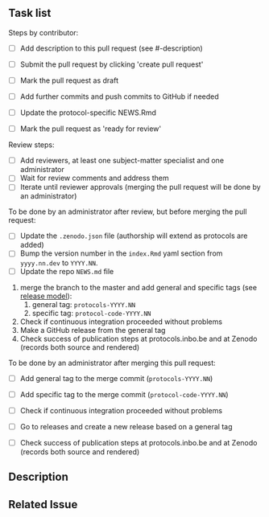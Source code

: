 <!--- indicate the protocol code in the Title above -->

## Task list

<!--see https://docs.github.com/en/github/managing-your-work-on-github/about-task-lists
for an explanation on how to use task lists-->

Steps by contributor:

- [ ] Add description to this pull request (see #-description)
- [ ] Submit the pull request by clicking 'create pull request'
- [ ] Mark the pull request as draft
- [ ] Add further commits and push commits to GitHub if needed
- [ ] Update the protocol-specific NEWS.Rmd
- [ ] Mark the pull request as 'ready for review'


Review steps:

- [ ] Add reviewers, at least one subject-matter specialist and one administrator
- [ ] Wait for review comments and address them
- [ ] Iterate until reviewer approvals (merging the pull request will be done by an administrator)

To be done by an administrator after review, but before merging the pull request:

- [ ] Update the `.zenodo.json` file (authorship will extend as protocols are added)
- [ ] Bump the version number in the `index.Rmd` yaml section from `yyyy.nn.dev` to `YYYY.NN`.
- [ ] Update the repo `NEWS.md` file

1. merge the branch to the master and add general and specific tags (see [release model](README.md#release-model)):
    1. general tag: `protocols-YYYY.NN`
    1. specific tag: `protocol-code-YYYY.NN`
1. Check if continuous integration proceeded without problems
1. Make a GitHub release from the general tag
1. Check success of publication steps at protocols.inbo.be and at Zenodo (records both source and rendered) 

To be done by an administrator after merging this pull request:

- [ ] Add general tag to the merge commit (`protocols-YYYY.NN`)
- [ ] Add specific tag to the merge commit (`protocol-code-YYYY.NN`)
- [ ] Check if continuous integration proceeded without problems
- [ ] Go to releases and create a new release based on a general tag
- [ ] Check success of publication steps at protocols.inbo.be and at Zenodo (records both source and rendered) 



## Description
<!--- Describe your protocol proposal -->
<!--- You can mention collaborators with "@githubname"-->

## Related Issue
<!--- if this closes an issue make sure include e.g., "closes #4"
or similar - or if just relates to an issue make sure to mention
it like "#4" -->


